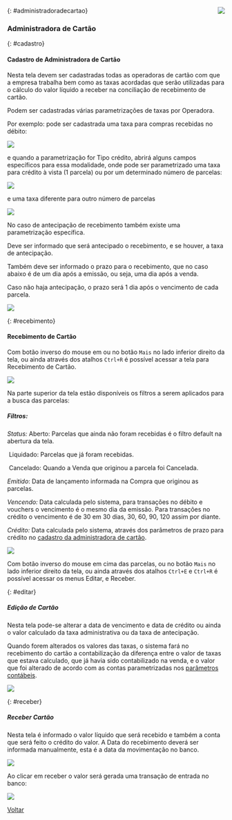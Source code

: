 <a href="http://docs.continentenuvem.com.br/dicas.html#dicas"><img align="right" src="http://docs.continentenuvem.com.br/images/dicas.jpg"></a>



{: #administradoradecartao}

### Administradora de Cartão

{: #cadastro}

#### Cadastro de Administradora de Cartão

Nesta tela devem ser cadastradas todas as operadoras de cartão com que a empresa trabalha bem como as taxas acordadas que serão utilizadas para o cálculo do valor líquido a receber na conciliação de recebimento de cartão.

Podem ser cadastradas várias parametrizações de taxas por Operadora.

Por exemplo: pode ser cadastrada uma taxa para compras recebidas no débito:

![](images/financeiro_administradora_cartao_debito.jpg)

e quando a parametrização for Tipo crédito, abrirá alguns campos específicos para essa modalidade, onde pode ser parametrizado uma taxa para crédito à vista (1 parcela) ou por um determinado número de parcelas:

![](images/financeiro_administradora_cartao_creditoavista.jpg)

e uma taxa diferente para outro número de parcelas

![](images/financeiro_administradora_cartao_credito.jpg)

No caso de antecipação de recebimento também existe uma parametrização específica. 

Deve ser informado que será antecipado o recebimento, e se houver, a taxa de antecipação. 

Também deve ser informado o prazo para o recebimento, que no caso abaixo é de um dia após a emissão, ou seja, uma dia após a venda.

Caso não haja antecipação, o prazo será 1 dia após o vencimento de cada parcela.

![](images/financeiro_administradora_cartao_credito_antecipa.jpg)



{: #recebimento}

#### Recebimento de Cartão

Com botão inverso do mouse em  ou no botão `Mais` no lado inferior direito da tela, ou ainda através dos atalhos  `Ctrl+R` é possível acessar a tela para Recebimento de Cartão.

![](images/financeiro_administradora_cartao_recebimento.jpg)



Na parte superior da tela estão disponíveis os filtros a serem aplicados para a busca das parcelas:



##### Filtros:

*Status:* Aberto: Parcelas que ainda não foram recebidas é o filtro default na abertura da tela.

​             Liquidado: Parcelas que já foram recebidas.

​              Cancelado: Quando a Venda que originou a parcela foi Cancelada.



*Emitido*: Data de lançamento informada na Compra que originou as parcelas.

*Vencendo:* Data calculada pelo sistema, para transações no débito e vouchers o vencimento  é o mesmo dia da emissão. Para transações no crédito o vencimento é de 30 em 30 dias, 30, 60, 90, 120 assim por diante.

*Crédito:* Data calculada pelo sistema, através dos parâmetros de prazo para crédito no [cadastro da administradora de cartão](financeiro_administradora_cartao.md#cadastro).



![](images/financeiro_administradora_cartao_recebimento1.jpg)



Com botão inverso do mouse em cima das parcelas,  ou no botão `Mais` no lado inferior direito da tela, ou ainda através dos atalhos  `Ctrl+E` e `Ctrl+R` é possível acessar os menus Editar, e Receber.

{: #editar}

##### Edição de Cartão

Nesta tela pode-se alterar a data de vencimento e data de crédito ou ainda o  valor calculado da taxa administrativa ou da taxa de antecipação.

Quando forem alterados os valores das taxas, o sistema fará no recebimento do cartão a contabilização da diferença entre o valor de taxas que estava calculado, que já havia sido contabilizado na venda, e o valor que foi alterado de acordo com as contas parametrizadas nos [parâmetros contábeis](contabilidade_parametro_contabil_contas_receber.md).

![](images/financeiro_administradora_cartao_recebimento_editar.jpg)



{: #receber}

##### Receber Cartão

Nesta tela é informado o valor líquido que será recebido e também a conta que será feito o crédito do valor. A Data do recebimento deverá ser informada manualmente, esta é a data da movimentação no banco.

![](images/financeiro_administradora_cartao_recebimento2.jpg)



Ao clicar em receber o valor será gerada uma transação de entrada no banco:

![](images/financeiro_administradora_cartao_recebimento_banco.jpg)





[Voltar](financeiro.md#financeirocontasreceber)

